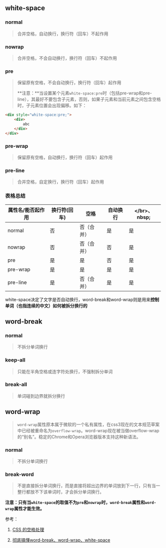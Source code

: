 ## white-space

### normal

> 合并空格，自动换行，换行符（回车）不起作用

### nowrap

> 合并空格，不会自动换行，换行符（回车）不起作用

### pre

> 保留原有空格，不会自动换行，换行符（回车）起作用
>
> **注意：**当设置某个元素`white-space:pre`时（包括pre-wrap和pre-line），其最好不要包含子元素，否则，如果子元素和当前元素之间包含空格时，子元素位置会出现偏移。如下：

```html
<div style="white-space:pre;">
    <div>
        abc
    </div>
</div>
```



### pre-wrap

> 保留原有空格，自动换行，换行符（回车）起作用

### pre-line

> 合并空格，自定换行，换行符（回车）起作用

### 表格总结

| 属性名/能否起作用 | 换行符(回车) | 空格       | 自动换行 | **\</br>、nbsp;** |
| ----------------- | ------------ | ---------- | -------- | ----------------- |
| normal            | 否           | 否（合并） | 是       | 是                |
| nowrap            | 否           | 否（合并） | 否       | 是                |
| pre               | 是           | 是         | 否       | 是                |
| pre-wrap          | 是           | 是         | 是       | 是                |
| pre-line          | 是           | 否（合并） | 是       | 是                |



white-space决定了文字是否自动换行，word-break和word-wrap则是用来**控制单词（也指连续的中文）如何被拆分换行的**

## word-break

### normal

> 不拆分单词换行

### keep-all

> 只能在半角空格或连字符处换行，不强制拆分单词

### break-all

> 单词碰到边界就拆分换行



## word-wrap

>`word-wrap`属性原本属于微软的一个私有属性，在css3现在的文本规范草案中已经被重命名为`overflow-wrap`。word-wrap现在被当做overflow-wrap的“别名”。稳定的Chrome和Opera浏览器版本支持这种新语法。

### normal

> 不拆分单词换行

### break-word

> 不是直接拆分单词换行，而是直接将超出边界的单词放到下一行，只有当一整行都放不下该单词时，才会拆分单词换行。



**注意：只有当`white-space`的取值不为`pre`和`nowrap`时，`word-break`属性和`word-wrap`属性才能生效。**

参考：

1. [CSS 的空格处理](<http://www.ruanyifeng.com/blog/2018/07/white-space.html>)

2. [彻底搞懂word-break、word-wrap、white-space](https://www.cnblogs.com/dfyg-xiaoxiao/p/9640422.html)